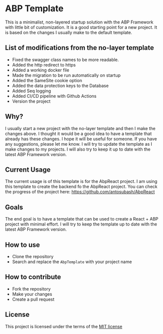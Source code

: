 # ABP Template

This is a minimalist, non-layered startup solution with the ABP Framework with little bit of customization. It is a good starting point for a new project. It is based on the changes I usually make to the default template.

## List of modifications from the no-layer template

- Fixed the swagger class names to be more readable.
- Added the http redirect to https
- Added a working docker file
- Made the migration to be run automatically on startup
- Added the SameSite cookie option
- Added the data protection keys to the Database
- Added Seq logging
- Added CI/CD pipeline with Github Actions
- Version the project

## Why?

I usually start a new project with the no-layer template and then I make the changes above. I thought it would be a good idea to have a template that already has these changes. I hope it will be useful for someone. If you have any suggestions, please let me know. I will try to update the template as I make changes to my projects. I will also try to keep it up to date with the latest ABP Framework version.

## Current Usage

The current usage is of this template is for the AbpReact project. I am using this template to create the backend fo the AbpReact project. You can check the progress of the project here: <https://github.com/antosubash/AbpReact>

## Goals

The end goal is to have a template that can be used to create a React + ABP project with minimal effort. I will try to keep the template up to date with the latest ABP Framework version.

## How to use

- Clone the repository
- Search and replace the `AbpTemplate` with your project name

## How to contribute

- Fork the repository
- Make your changes
- Create a pull request

## License

This project is licensed under the terms of the [MIT license](https://github.com/antosubash/AbpTemplate/blob/main/LICENSE)
